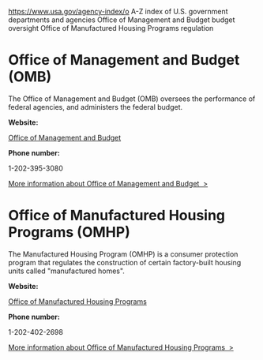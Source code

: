 

https://www.usa.gov/agency-index/o
A-Z index of U.S. government departments and agencies
Office of Management and Budget budget oversight
Office of Manufactured Housing Programs regulation

# Office of Management and Budget (OMB)

The Office of Management and Budget (OMB) oversees the performance of federal agencies, and administers the federal budget.

**Website:**

[Office of Management and Budget](https://www.whitehouse.gov/omb/)

**Phone number:**

1-202-395-3080

[More information about Office of Management and Budget  >](https://www.usa.gov/agencies/office-of-management-and-budget)

# Office of Manufactured Housing Programs (OMHP)

The Manufactured Housing Program (OMHP) is a consumer protection program that regulates the construction of certain factory-built housing units called "manufactured homes".

**Website:**

[Office of Manufactured Housing Programs](https://www.hud.gov/program_offices/housing/mhs)

**Phone number:**

1-202-402-2698

[More information about Office of Manufactured Housing Programs  >](https://www.usa.gov/agencies/office-of-manufactured-housing-programs)
